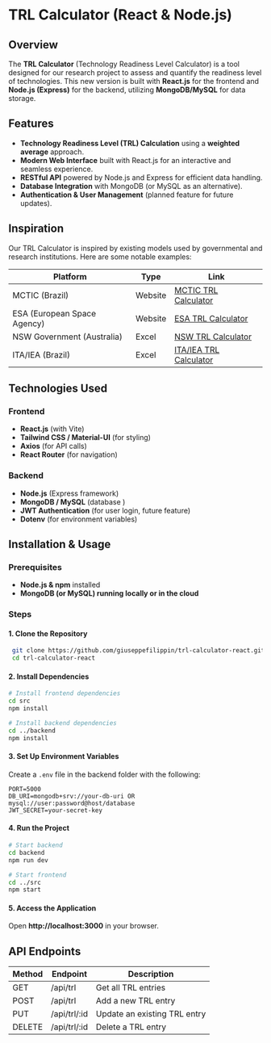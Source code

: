 # TRL Calculator (React & Node.js)

## Overview
The **TRL Calculator** (Technology Readiness Level Calculator) is a tool designed for our research project to assess and quantify the readiness level of technologies. This new version is built with **React.js** for the frontend and **Node.js (Express)** for the backend, utilizing **MongoDB/MySQL** for data storage.

## Features
- **Technology Readiness Level (TRL) Calculation** using a **weighted average** approach.
- **Modern Web Interface** built with React.js for an interactive and seamless experience.
- **RESTful API** powered by Node.js and Express for efficient data handling.
- **Database Integration** with MongoDB (or MySQL as an alternative).
- **Authentication & User Management** (planned feature for future updates).

## Inspiration
Our TRL Calculator is inspired by existing models used by governmental and research institutions. Here are some notable examples:

| Platform | Type | Link |
|----------|------|------|
| MCTIC (Brazil) | Website | [MCTIC TRL Calculator](https://formularios.mctic.gov.br/index.php/117963) |
| ESA (European Space Agency) | Website | [ESA TRL Calculator](https://trlcalculator.esa.int) |
| NSW Government (Australia) | Excel | [NSW TRL Calculator](https://www.nsw.gov.au/sites/default/files/2022-11/mvp-ventures-technology-readiness-level.xlsx%3FcontentOnly%3Dtrue) |
| ITA/IEA (Brazil) | Excel | [ITA/IEA TRL Calculator](https://iae.dcta.mil.br/images/Calculadora_MRL_e_TRL/CalculadoraTRLIAEITA2020.xlsm) |

## Technologies Used
### Frontend
- **React.js** (with Vite)
- **Tailwind CSS / Material-UI** (for styling)
- **Axios** (for API calls)
- **React Router** (for navigation)

### Backend
- **Node.js** (Express framework)
- **MongoDB / MySQL** (database )
- **JWT Authentication** (for user login, future feature)
- **Dotenv** (for environment variables)

## Installation & Usage
### Prerequisites
- **Node.js & npm** installed
- **MongoDB (or MySQL) running locally or in the cloud**

### Steps
#### 1. Clone the Repository
```sh
 git clone https://github.com/giuseppefilippin/trl-calculator-react.git
 cd trl-calculator-react
```

#### 2. Install Dependencies
```sh
# Install frontend dependencies
cd src
npm install

# Install backend dependencies
cd ../backend
npm install
```

#### 3. Set Up Environment Variables
Create a `.env` file in the backend folder with the following:
```
PORT=5000
DB_URI=mongodb+srv://your-db-uri OR mysql://user:password@host/database
JWT_SECRET=your-secret-key
```

#### 4. Run the Project
```sh
# Start backend
cd backend
npm run dev

# Start frontend
cd ../src
npm start
```

#### 5. Access the Application
Open **http://localhost:3000** in your browser.

## API Endpoints
| Method | Endpoint | Description |
|--------|---------|-------------|
| GET    | /api/trl | Get all TRL entries |
| POST   | /api/trl | Add a new TRL entry |
| PUT    | /api/trl/:id | Update an existing TRL entry |
| DELETE | /api/trl/:id | Delete a TRL entry |
